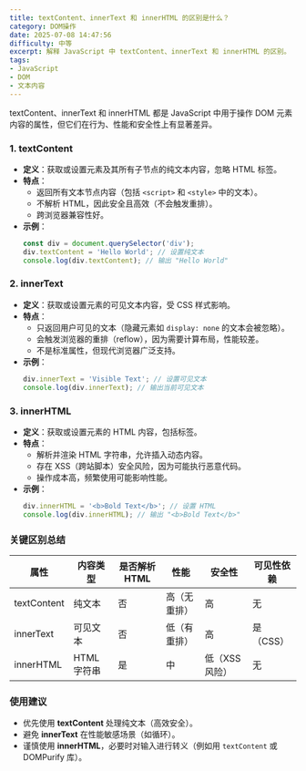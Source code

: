 ```yaml
---
title: textContent、innerText 和 innerHTML 的区别是什么？
category: DOM操作
date: 2025-07-08 14:47:56
difficulty: 中等
excerpt: 解释 JavaScript 中 textContent、innerText 和 innerHTML 的区别。
tags:
- JavaScript
- DOM
- 文本内容
---
```

textContent、innerText 和 innerHTML 都是 JavaScript 中用于操作 DOM 元素内容的属性，但它们在行为、性能和安全性上有显著差异。

### 1. textContent

- **定义**：获取或设置元素及其所有子节点的纯文本内容，忽略 HTML 标签。
- **特点**：
  - 返回所有文本节点内容（包括 `<script>` 和 `<style>` 中的文本）。
  - 不解析 HTML，因此安全且高效（不会触发重排）。
  - 跨浏览器兼容性好。
- **示例**：
  ```javascript
  const div = document.querySelector('div');
  div.textContent = 'Hello World'; // 设置纯文本
  console.log(div.textContent); // 输出 "Hello World"
  ```

### 2. innerText

- **定义**：获取或设置元素的可见文本内容，受 CSS 样式影响。
- **特点**：
  - 只返回用户可见的文本（隐藏元素如 `display: none` 的文本会被忽略）。
  - 会触发浏览器的重排（reflow），因为需要计算布局，性能较差。
  - 不是标准属性，但现代浏览器广泛支持。
- **示例**：
  ```javascript
  div.innerText = 'Visible Text'; // 设置可见文本
  console.log(div.innerText); // 输出当前可见文本
  ```

### 3. innerHTML

- **定义**：获取或设置元素的 HTML 内容，包括标签。
- **特点**：
  - 解析并渲染 HTML 字符串，允许插入动态内容。
  - 存在 XSS（跨站脚本）安全风险，因为可能执行恶意代码。
  - 操作成本高，频繁使用可能影响性能。
- **示例**：
  ```javascript
  div.innerHTML = '<b>Bold Text</b>'; // 设置 HTML
  console.log(div.innerHTML); // 输出 "<b>Bold Text</b>"
  ```

### 关键区别总结

| 属性        | 内容类型      | 是否解析 HTML | 性能       | 安全性     | 可见性依赖 |
|-------------|---------------|---------------|------------|------------|------------|
| textContent | 纯文本        | 否            | 高（无重排）| 高         | 无         |
| innerText   | 可见文本      | 否            | 低（有重排）| 高         | 是（CSS）  |
| innerHTML   | HTML 字符串   | 是            | 中         | 低（XSS风险）| 无         |

### 使用建议

- 优先使用 **textContent** 处理纯文本（高效安全）。
- 避免 **innerText** 在性能敏感场景（如循环）。
- 谨慎使用 **innerHTML**，必要时对输入进行转义（例如用 `textContent` 或 DOMPurify 库）。
